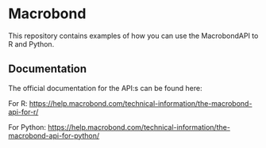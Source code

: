 # Macrobond

This repository contains examples of how you can use the MacrobondAPI to R and Python.

## Documentation
The official documentation for the API:s can be found here:

For R: https://help.macrobond.com/technical-information/the-macrobond-api-for-r/

For Python: https://help.macrobond.com/technical-information/the-macrobond-api-for-python/
